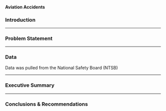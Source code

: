 #### Aviation Accidents

### Introduction




---

### Problem Statement



---

### Data

Data was pulled from the National Safety Board (NTSB) 


---

### Executive Summary


---


### Conclusions & Recommendations

